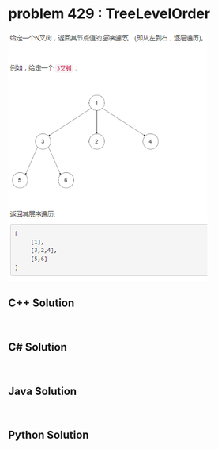 
# problem 429 : TreeLevelOrder

<img src="https://github.com/Peefy/PeefyLeetCode/blob/master/doc/401-500/429.TreeLevelOrder/problem.png"/>

## C++ Solution

```c++



```

## C# Solution

```csharp



```

## Java Solution

```java



```

## Python Solution

```python



```





